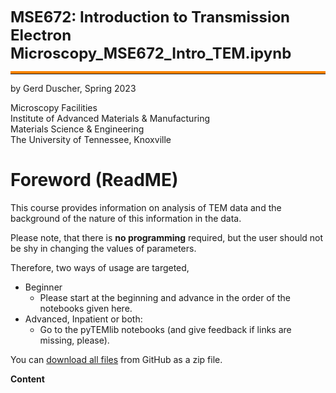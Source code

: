 <font size = "5"> **MSE672:  Introduction to Transmission Electron Microscopy_MSE672_Intro_TEM.ipynb**</font>
<hr style="height:1px;border-top:4px solid #FF8200" />

by Gerd Duscher, Spring 2023

Microscopy Facilities<br>
Institute of Advanced Materials & Manufacturing<br>
Materials Science & Engineering<br>
The University of Tennessee, Knoxville



# Foreword (ReadME)
This course provides information on analysis of TEM data and the background of the nature of this information in the data.

Please note, that there is **no programming** required, but the user should not be shy in changing the values of parameters.

Therefore, two ways of usage are targeted, 
* Beginner
    * Please start at the beginning and advance in the order of the notebooks given here.
* Advanced, Inpatient or both:
    * Go to the pyTEMlib notebooks (and give feedback if links are missing, please).


You can [download all files](https://github.com/gduscher/MSE672-Introduction-to-TEM/archive/main.zip)
from GitHub as a zip file.

**Content**

```{tableofcontents}
```
